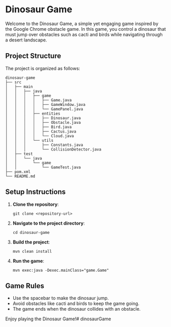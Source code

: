 # Dinosaur Game

Welcome to the Dinosaur Game, a simple yet engaging game inspired by the Google Chrome obstacle game. In this game, you control a dinosaur that must jump over obstacles such as cacti and birds while navigating through a desert landscape.

## Project Structure

The project is organized as follows:

```
dinosaur-game
├── src
│   ├── main
│   │   ├── java
│   │   │   ├── game
│   │   │   │   ├── Game.java
│   │   │   │   ├── GameWindow.java
│   │   │   │   └── GamePanel.java
│   │   │   ├── entities
│   │   │   │   ├── Dinosaur.java
│   │   │   │   ├── Obstacle.java
│   │   │   │   ├── Bird.java
│   │   │   │   ├── Cactus.java
│   │   │   │   └── Cloud.java
│   │   │   └── utils
│   │   │       ├── Constants.java
│   │   │       └── CollisionDetector.java
│   ├── test
│   │   └── java
│   │       └── game
│   │           └── GameTest.java
├── pom.xml
└── README.md
```

## Setup Instructions

1. **Clone the repository**: 
   ```
   git clone <repository-url>
   ```

2. **Navigate to the project directory**:
   ```
   cd dinosaur-game
   ```

3. **Build the project**:
   ```
   mvn clean install
   ```

4. **Run the game**:
   ```
   mvn exec:java -Dexec.mainClass="game.Game"
   ```

## Game Rules

- Use the spacebar to make the dinosaur jump.
- Avoid obstacles like cacti and birds to keep the game going.
- The game ends when the dinosaur collides with an obstacle.

Enjoy playing the Dinosaur Game!#   d i n o s a u r G a m e  
 